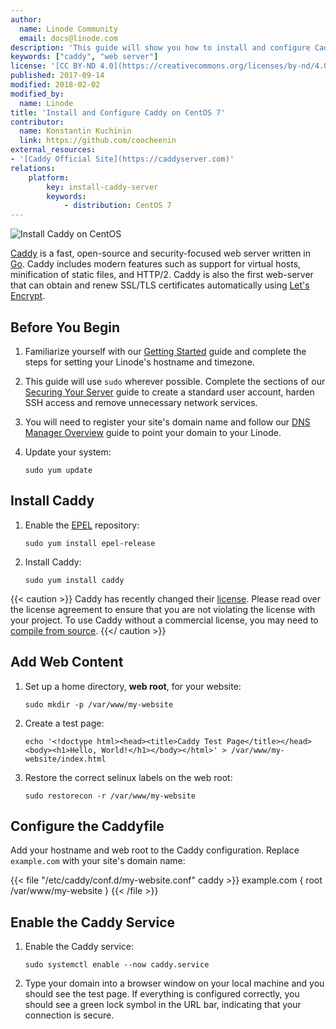```yaml
---
author:
  name: Linode Community
  email: docs@linode.com
description: 'This guide will show you how to install and configure Caddy and run it as a systemd service.'
keywords: ["caddy", "web server"]
license: '[CC BY-ND 4.0](https://creativecommons.org/licenses/by-nd/4.0)'
published: 2017-09-14
modified: 2018-02-02
modified_by:
  name: Linode
title: 'Install and Configure Caddy on CentOS 7'
contributor:
  name: Konstantin Kuchinin
  link: https://github.com/coocheenin
external_resources:
- '[Caddy Official Site](https://caddyserver.com)'
relations:
    platform:
        key: install-caddy-server
        keywords:
            - distribution: CentOS 7
---
```



![Install Caddy on CentOS](Caddy.jpg)

[Caddy](https://caddyserver.com/) is a fast, open-source and security-focused web server written in [Go](https://golang.org/). Caddy includes modern features such as support for virtual hosts, minification of static files, and HTTP/2. Caddy is also the first web-server that can obtain and renew SSL/TLS certificates automatically using [Let's Encrypt](https://letsencrypt.org/).

## Before You Begin

1.  Familiarize yourself with our [Getting Started](/docs/getting-started) guide and complete the steps for setting your Linode's hostname and timezone.

2.  This guide will use `sudo` wherever possible. Complete the sections of our [Securing Your Server](/docs/security/securing-your-server) guide to create a standard user account, harden SSH access and remove unnecessary network services.

3.  You will need to register your site's domain name and follow our [DNS Manager Overview](/docs/networking/dns/dns-manager-overview#add-records) guide to point your domain to your Linode.

4.  Update your system:

        sudo yum update

## Install Caddy

1.  Enable the [EPEL](https://fedoraproject.org/wiki/EPEL) repository:

        sudo yum install epel-release

2.  Install Caddy:

        sudo yum install caddy

{{< caution >}}
Caddy has recently changed their [license](https://caddyserver.com/products/licenses). Please read over the license agreement to ensure that you are not violating the license with your project. To use Caddy without a commercial license, you may need to [compile from source](/docs/web-servers/caddy/compile-caddy-from-source).
{{</ caution >}}
## Add Web Content

1.  Set up a home directory, **web root**, for your website:

        sudo mkdir -p /var/www/my-website

2.  Create a test page:

        echo '<!doctype html><head><title>Caddy Test Page</title></head><body><h1>Hello, World!</h1></body></html>' > /var/www/my-website/index.html

3.  Restore the correct selinux labels on the web root:

        sudo restorecon -r /var/www/my-website

## Configure the Caddyfile

Add your hostname and web root to the Caddy configuration. Replace `example.com` with your site's domain name:

{{< file "/etc/caddy/conf.d/my-website.conf" caddy >}}
example.com {
root /var/www/my-website
}
{{< /file >}}

## Enable the Caddy Service

1.  Enable the Caddy service:

        sudo systemctl enable --now caddy.service

2.  Type your domain into a browser window on your local machine and you should see the test page. If everything is configured correctly, you should see a green lock symbol in the URL bar, indicating that your connection is secure.

